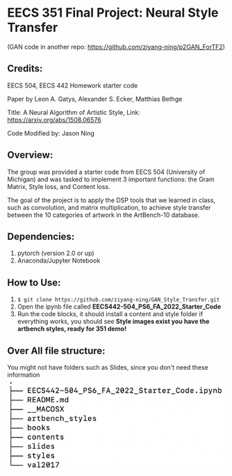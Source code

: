 # EECS 351 Final Project: Neural Style Transfer
(GAN code in another repo: https://github.com/ziyang-ning/p2GAN_ForTF2)
## Credits:
EECS 504, EECS 442 Homework starter code

Paper by Leon A. Gatys, Alexander S. Ecker, Matthias Bethge

Title: A Neural Algorithm of Artistic Style, Link: https://arxiv.org/abs/1508.06576

Code Modified by: Jason Ning

## Overview:
The group was provided a starter code from EECS 504 (University of Michigan) and was 
tasked to implement 3 important functions: the Gram Matrix, Style loss, and Content loss.

The goal of the project is to apply the DSP tools that we learned in class,
such as convolution, and matrix multiplication, to achieve style transfer between the 10 categories of artwork
in the ArtBench-10 database.

## Dependencies:
1. pytorch (version 2.0 or up)
2. Anaconda/Jupyter Notebook

## How to Use:
1. `$ git clone https://github.com/ziyang-ning/GAN_Style_Transfer.git `
2. Open the ipynb file called **EECS442-504_PS6_FA_2022_Starter_Code**
3. Run the code blocks, it should install a content and style folder
if everything works, you should see **Style images exist you have the artbench styles, ready for 351 demo!**

## Over All file structure:
You might not have folders such as Slides, since you don't need these information
![file structure](filestructure.png)

